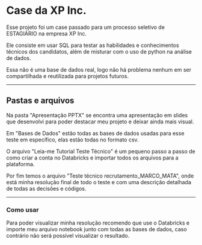 # Case da XP Inc.
Esse projeto foi um case passado para um processo seletivo de ESTAGIÁRIO na empresa XP Inc.

Ele consiste em usar SQL para testar as habilidades e conhecimentos técnicos dos candidatos, além de misturar com o uso de python na análise de dados.

Essa não é uma base de dados real, logo não há problema nenhum em ser compartilhada e reutilizada para projetos futuros.

---

## Pastas e arquivos

Na pasta "Apresentação PPTX" se encontra uma apresentação em slides que desenvolvi para poder destacar meu projeto e deixar ainda mais visual.

Em "Bases de Dados" estão todas as bases de dados usadas para esse teste em específico, elas estão todas no formato csv.

O arquivo "Leia-me Tutorial Teste Técnico" é um pequeno passo a passo de como criar a conta no Databricks e importar todos os arquivos para a plataforma.

Por fim temos o arquivo "Teste técnico recrutamento_MARCO_MATA", onde está minha resolução final de todo o teste e com uma descrição detalhada de todas as decisões e códigos.

---

### Como usar

Para poder visualizar minha resolução recomendo que use o Databricks e importe meu arquivo notebook junto com todas as bases de dados, caso contrário não será possível visualizar o resultado.
